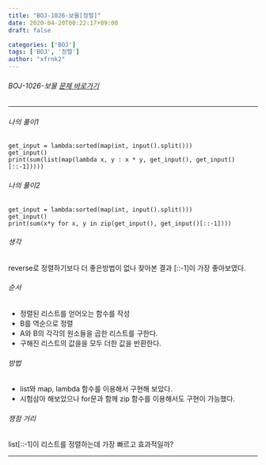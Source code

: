 ```yaml
---
title: "BOJ-1026-보물[정렬]"
date: 2020-04-20T00:22:17+09:00
draft: false

categories: ['BOJ']
tags: ['BOJ', '정렬']
author: "xfrnk2"
---
```

###### BOJ-1026-보물 [문제 바로가기](https://www.acmicpc.net/problem/1026)
---
 


###### 나의 풀이1
~~~
get_input = lambda:sorted(map(int, input().split()))
get_input()
print(sum(list(map(lambda x, y : x * y, get_input(), get_input()[::-1]))))
~~~
###### 나의 풀이2
~~~
get_input = lambda:sorted(map(int, input().split()))
get_input()
print(sum(x*y for x, y in zip(get_input(), get_input()[::-1])))
~~~ 

###### 생각
reverse로 정렬하기보다 더 좋은방법이 없나 찾아본 결과 [::-1]이 가장 좋아보였다.

###### 순서
- 정렬된 리스트를 얻어오는 함수를 작성
- B를 역순으로 정렬
- A와 B의 각각의 원소들을 곱한 리스트를 구한다.
- 구해진 리스트의 값을을 모두 더한 값을 반환한다.

###### 방법

+ list와 map, lambda 함수를 이용해서 구현해 보았다.
+ 시험삼아 해보았으나 for문과 함께 zip 함수를 이용해서도 구현이 가능했다.


###### 쟁점 거리
list[::-1]이 리스트를 정렬하는데 가장 빠르고 효과적일까? 
  
--- 